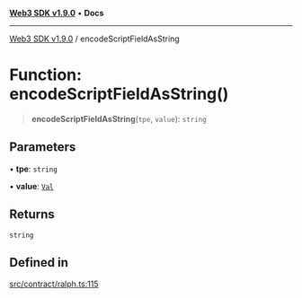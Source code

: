 [**Web3 SDK v1.9.0**](../README.md) • **Docs**

***

[Web3 SDK v1.9.0](../globals.md) / encodeScriptFieldAsString

# Function: encodeScriptFieldAsString()

> **encodeScriptFieldAsString**(`tpe`, `value`): `string`

## Parameters

• **tpe**: `string`

• **value**: [`Val`](../type-aliases/Val.md)

## Returns

`string`

## Defined in

[src/contract/ralph.ts:115](https://github.com/Mystic-Nayy/alephium-web3/blob/c1afd789a197ce5fe21f08c2965942090157c33d/packages/web3/src/contract/ralph.ts#L115)
